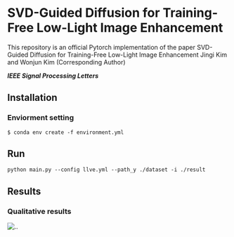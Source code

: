 # SVD-Guided Diffusion for Training-Free Low-Light Image Enhancement
This repository is an official Pytorch implementation of the paper SVD-Guided Diffusion for Training-Free Low-Light Image Enhancement
Jingi Kim and Wonjun Kim (Corresponding Author)

***IEEE Signal Processing Letters***

## Installation
### Enviorment setting
```
$ conda env create -f environment.yml
```
## Run 
```
python main.py --config llve.yml --path_y ./dataset -i ./result
```

## Results
### Qualitative results
![..](figures/Fig.svg)
